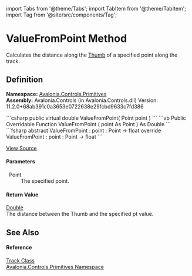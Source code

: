 import Tabs from '@theme/Tabs'; 
import TabItem from '@theme/TabItem'; 
import Tag from '@site/src/components/Tag'; 

# ValueFromPoint Method


Calculates the distance along the <a href="P_Avalonia_Controls_Primitives_Track_Thumb">Thumb</a> of a specified point along the track.



## Definition
**Namespace:** <a href="N_Avalonia_Controls_Primitives">Avalonia.Controls.Primitives</a>  
**Assembly:** Avalonia.Controls (in Avalonia.Controls.dll) Version: 11.2.0+68ab391c0a3653e0722638e29fcbd9633c7fd386

<Tabs groupId="api-code-preview">
<TabItem value="csharp" label="C#">
```csharp
public virtual double ValueFromPoint(
	Point point
)
```
</TabItem>
<TabItem value="vb" label="VB">
```vb
Public Overridable Function ValueFromPoint ( 
	point As Point
) As Double
```
</TabItem>
<TabItem value="fsharp" label="F#">
```fsharp
abstract ValueFromPoint : 
        point : Point -> float 
override ValueFromPoint : 
        point : Point -> float 
```
</TabItem>
</Tabs>



<a href="https://github.com/AvaloniaUI/Avalonia/tree/master/srcAvalonia.Controls/Primitives/Track.cs#L151" title="View the source code">View Source</a>



#### Parameters
<dl><dt>  Point</dt><dd>The specified point.</dd></dl>

#### Return Value
<a href="https://learn.microsoft.com/dotnet/api/system.double" target="_blank" rel="noopener noreferrer">Double</a>  
The distance between the Thumb and the specified pt value.

## See Also


#### Reference
<a href="T_Avalonia_Controls_Primitives_Track">Track Class</a>  
<a href="N_Avalonia_Controls_Primitives">Avalonia.Controls.Primitives Namespace</a>  
